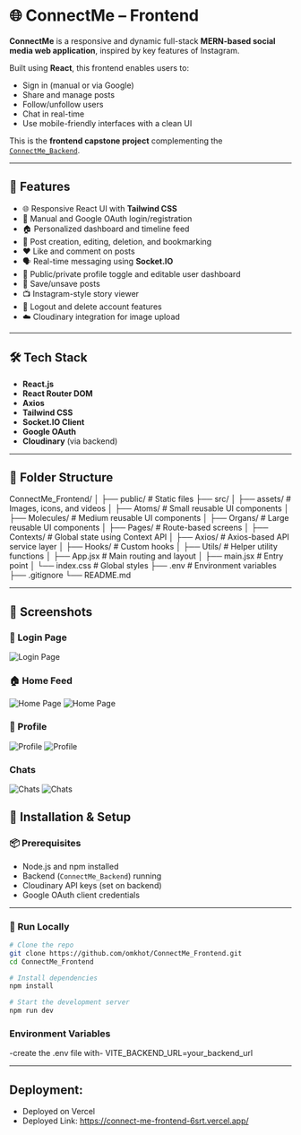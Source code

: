 # 🌐 ConnectMe – Frontend

**ConnectMe** is a responsive and dynamic full-stack **MERN-based social media web application**, inspired by key features of Instagram.

Built using **React**, this frontend enables users to:
- Sign in (manual or via Google)
- Share and manage posts
- Follow/unfollow users
- Chat in real-time
- Use mobile-friendly interfaces with a clean UI

This is the **frontend capstone project** complementing the [`ConnectMe_Backend`](https://github.com/omkhot/ConnectMe_Backend).

---

## 🚀 Features

- 🌐 Responsive React UI with **Tailwind CSS**
- 🔐 Manual and Google OAuth login/registration
- 🏠 Personalized dashboard and timeline feed
- 📸 Post creation, editing, deletion, and bookmarking
- ❤️ Like and comment on posts
- 🗣 Real-time messaging using **Socket.IO**
- 👤 Public/private profile toggle and editable user dashboard
- 💾 Save/unsave posts
- 📺 Instagram-style story viewer
- 🚪 Logout and delete account features
- ☁️ Cloudinary integration for image upload

---

## 🛠 Tech Stack

- **React.js**
- **React Router DOM**
- **Axios**
- **Tailwind CSS**
- **Socket.IO Client**
- **Google OAuth**
- **Cloudinary** (via backend)

---

## 📁 Folder Structure

ConnectMe_Frontend/
│
├── public/ # Static files
├── src/
│ ├── assets/ # Images, icons, and videos
│ ├── Atoms/ # Small reusable UI components
│ ├── Molecules/ # Medium reusable UI components
│ ├── Organs/ # Large reusable UI components
│ ├── Pages/ # Route-based screens
│ ├── Contexts/ # Global state using Context API
│ ├── Axios/ # Axios-based API service layer
│ ├── Hooks/ # Custom hooks
│ ├── Utils/ # Helper utility functions
│ ├── App.jsx # Main routing and layout
│ ├── main.jsx # Entry point
│ └── index.css # Global styles
├── .env # Environment variables
├── .gitignore
└── README.md

---

## 📸 Screenshots

### 🔐 Login Page
![Login Page](../Frontend/ScreenShots/laptop_login.png)

### 🏠 Home Feed
![Home Page](../Frontend/ScreenShots/laptop_home.png)
![Home Page](../Frontend/ScreenShots/mobile_home.jpg)

### 👤 Profile
![Profile](../Frontend/ScreenShots/mobile_profilepage.jpg)
![Profile](../Frontend/ScreenShots/laptop_profile.png)

### Chats
![Chats](../Frontend/ScreenShots/mobile_chats.jpg)
![Chats](../Frontend/ScreenShots/mobile_msg.jpg)


## 🔧 Installation & Setup

### 📦 Prerequisites

- Node.js and npm installed
- Backend (`ConnectMe_Backend`) running
- Cloudinary API keys (set on backend)
- Google OAuth client credentials 

---

### 🚀 Run Locally

```bash
# Clone the repo
git clone https://github.com/omkhot/ConnectMe_Frontend.git
cd ConnectMe_Frontend

# Install dependencies
npm install

# Start the development server
npm run dev

```

### Environment Variables
-create the .env file with-
VITE_BACKEND_URL=your_backend_url

---

## Deployment:
- Deployed on Vercel
- Deployed Link: https://connect-me-frontend-6srt.vercel.app/


